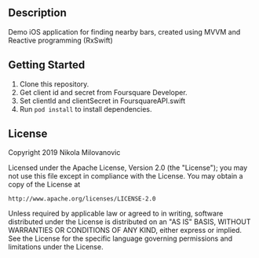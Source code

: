 ## Description
Demo iOS application for finding nearby bars, created using MVVM and Reactive programming (RxSwift)

## Getting Started
1. Clone this repository.
1. Get client id and secret from Foursquare Developer. 
1. Set clientId and clientSecret in FoursquareAPI.swift
1. Run `pod install` to install dependencies.

## License
Copyright 2019 Nikola Milovanovic

Licensed under the Apache License, Version 2.0 (the "License");
you may not use this file except in compliance with the License.
You may obtain a copy of the License at

    http://www.apache.org/licenses/LICENSE-2.0

Unless required by applicable law or agreed to in writing, software
distributed under the License is distributed on an "AS IS" BASIS,
WITHOUT WARRANTIES OR CONDITIONS OF ANY KIND, either express or implied.
See the License for the specific language governing permissions and
limitations under the License.
